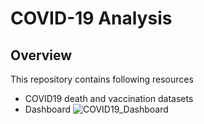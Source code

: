 # COVID-19 Analysis

## Overview
This repository contains following resources
- COVID19 death and vaccination datasets
- Dashboard 
![COVID19_Dashboard](https://user-images.githubusercontent.com/94464876/149623064-0fe5f8be-79a1-4381-8235-4d6558f57478.png)
